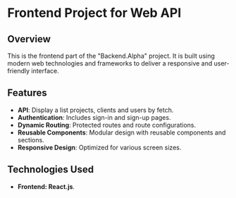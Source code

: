 # Frontend Project for Web API 

## Overview
This is the frontend part of the "Backend.Alpha" project. It is built using modern web technologies and frameworks to deliver a responsive and user-friendly interface.

## Features
- **API**: Display a list projects, clients and users by fetch. 
- **Authentication**: Includes sign-in and sign-up pages.
- **Dynamic Routing**: Protected routes and route configurations.
- **Reusable Components**: Modular design with reusable components and sections.
- **Responsive Design**: Optimized for various screen sizes.

  
## Technologies Used
- **Frontend: React.js**.
